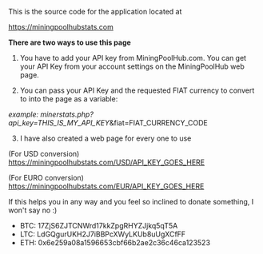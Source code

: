 This is the source code for the application located at

https://miningpoolhubstats.com



**There are two ways to use this page**

1. You have to add your API key from MiningPoolHub.com. You can get your API Key from your account settings on the MiningPoolHub web page.

2. You can pass your API Key and the requested FIAT currency to convert to into the page as a variable:

_example: minerstats.php?api_key=THIS_IS_MY_API_KEY_&amp;fiat=FIAT_CURRENCY_CODE

3. I have also created a web page for every one to use

(For USD conversion) https://miningpoolhubstats.com/USD/API_KEY_GOES_HERE

(For EURO conversion) https://miningpoolhubstats.com/EUR/API_KEY_GOES_HERE



If this helps you in any way and you feel so inclined to donate something, I won't say no :)



* BTC: 17ZjS6ZJTCNWrd17kkZpgRHYZJjkq5qT5A
* LTC: LdGQgurUKH2J7iBBPcXWyLKUb8uUgXCfFF
* ETH: 0x6e259a08a1596653cbf66b2ae2c36c46ca123523
